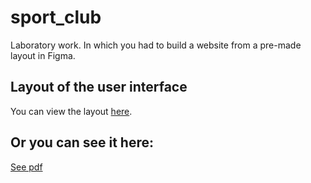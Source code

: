 # sport_club
Laboratory work. In which you had to build a website from a pre-made layout in Figma.
## Layout of the user interface

You can view the layout [here](https://www.figma.com/file/QYRANTzaXWu34QrhB3fa0B/sport_club_design?type=design&node-id=0%3A1&mode=design&t=1wBrX5kbaUndBKi5-1).

## Or you can see it here:
[See pdf](https://github.com/Sviatoslav1886/sport_club/blob/main/sport_club_design.pdf)

